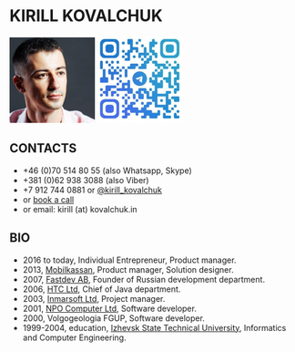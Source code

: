 # KIRILL KOVALCHUK

<img src="avatar_sq_face.jpg" width="150" alt="Photo of Kirill Kovalchuk">  <img src="telegram.jpg" width="150" alt="https://t.me/@kirill_kovalchuk">

## CONTACTS

- +46 (0)70 514 80 55 (also Whatsapp, Skype)
- +381 (0)62 938 3088 (also Viber)
- +7 912 744 0881 or [@kirill_kovalchuk](https://t.me/kirill_kovalchuk)
- or [book a call](https://calendly.com/kovalchuk/rp)
- or email: kirill (at) kovalchuk.in

## BIO

- 2016 to today, Individual Entrepreneur, Product manager.
- 2013, [Mobilkassan](http://www.mobilkassan.se/), Product manager, Solution designer.
- 2007, [Fastdev AB](http://fastdev.se/), Founder of Russian development department.
- 2006, [HTC Ltd](http://htc-cs.com/), Chief of Java department.
- 2003, [Inmarsoft Ltd](http://inmarsoft.com/), Project manager.
- 2001, [NPO Computer Ltd](http://www.npo-comp.ru/), Software developer.
- 2000, Volgogeologia FGUP, Software developer.
- 1999-2004, education, [Izhevsk State Technical University](http://inter.istu.ru/), Informatics and Computer Engineering.
